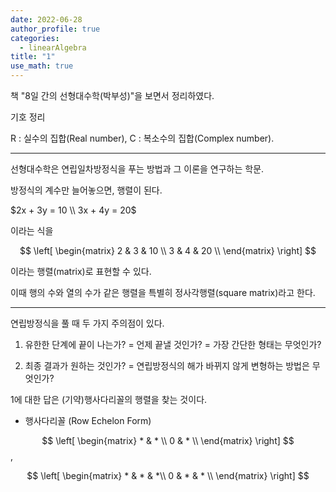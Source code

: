 ```yaml
---
date: 2022-06-28
author_profile: true
categories:
  - linearAlgebra
title: "1"
use_math: true
---
```


책 "8일 간의 선형대수학(박부성)"을 보면서 정리하였다.

기호 정리

R : 실수의 집합(Real number), C : 복소수의 집합(Complex number).

---

선형대수학은 연립일차방정식을 푸는 방법과 그 이론을 연구하는 학문.

방정식의 계수만 늘어놓으면, 행렬이 된다.

$2x + 3y = 10 \\ 3x + 4y = 20$

이라는 식을

$$ \left[
\begin{matrix}
    2 & 3 & 10 \\
    3 & 4 & 20 \\
\end{matrix}
\right] $$

이라는 행렬(matrix)로 표현할 수 있다.

이때 행의 수와 열의 수가 같은 행렬을 특별히 정사각행렬(square matrix)라고 한다.

---

연립방정식을 풀 때 두 가지 주의점이 있다. 

1. 유한한 단계에 끝이 나는가? = 언제 끝낼 것인가? = 가장 간단한 형태는 무엇인가?

2. 최종 결과가 원하는 것인가? = 연립방정식의 해가 바뀌지 않게 변형하는 방법은 무엇인가?

1에 대한 답은 (기약)행사다리꼴의 행렬을 찾는 것이다.

* 행사다리꼴 (Row Echelon Form)

$$ \left[
\begin{matrix}
    * & * \\
    0 & * \\
\end{matrix}
\right] $$,

$$ \left[
\begin{matrix}
    * & * & *\\
    0 & * & * \\
\end{matrix}
\right] $$


